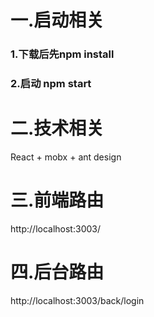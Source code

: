 # 一.启动相关
### 1.下载后先npm install
### 2.启动 npm start
# 二.技术相关
React + mobx + ant design 
# 三.前端路由
http://localhost:3003/
# 四.后台路由
http://localhost:3003/back/login